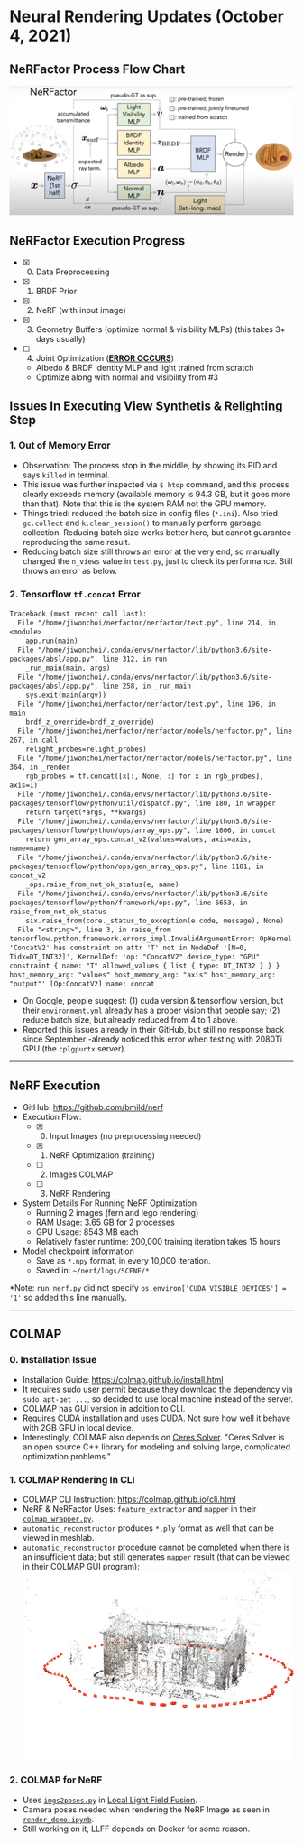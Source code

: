 # Neural Rendering Updates (October 4, 2021)
## NeRFactor Process Flow Chart
![](nerfactor-diagram.png "NeRFactor Flow")

## NeRFactor Execution Progress
- [x] 0. Data Preprocessing
- [x] 1. BRDF Prior
- [x] 2. NeRF (with input image)
- [x] 3. Geometry Buffers (optimize normal & visibility MLPs) (this takes 3+ days usually)
- [ ] 4. Joint Optimization (<u><b>ERROR OCCURS</b></u>)
    * Albedo & BRDF Identity MLP and light trained from scratch
    * Optimize along with normal and visibility from #3

## Issues In Executing View Synthetis \& Relighting Step
### 1. Out of Memory Error
- Observation: The process stop in the middle, by showing its PID and says `killed` in terminal.
- This issue was further inspected via `$ htop` command, and this process clearly exceeds memory (available memory is 94.3 GB, but it goes more than that). Note that this is the system RAM not the GPU memory.
- Things tried: reduced the batch size in config files (`*.ini`). Also tried `gc.collect` and `k.clear_session()` to manually perform garbage collection. Reducing batch size works better here, but cannot guarantee reproducing the same result.
- Reducing batch size still throws an error at the very end, so manually changed the `n_views` value in `test.py`, just to check its performance. Still throws an error as below.

### 2. Tensorflow `tf.concat` Error
```
Traceback (most recent call last):
  File "/home/jiwonchoi/nerfactor/nerfactor/test.py", line 214, in <module>
    app.run(main)
  File "/home/jiwonchoi/.conda/envs/nerfactor/lib/python3.6/site-packages/absl/app.py", line 312, in run
    _run_main(main, args)
  File "/home/jiwonchoi/.conda/envs/nerfactor/lib/python3.6/site-packages/absl/app.py", line 258, in _run_main
    sys.exit(main(argv))
  File "/home/jiwonchoi/nerfactor/nerfactor/test.py", line 196, in main
    brdf_z_override=brdf_z_override)
  File "/home/jiwonchoi/nerfactor/nerfactor/models/nerfactor.py", line 267, in call
    relight_probes=relight_probes)
  File "/home/jiwonchoi/nerfactor/nerfactor/models/nerfactor.py", line 364, in _render
    rgb_probes = tf.concat([x[:, None, :] for x in rgb_probes], axis=1)
  File "/home/jiwonchoi/.conda/envs/nerfactor/lib/python3.6/site-packages/tensorflow/python/util/dispatch.py", line 180, in wrapper
    return target(*args, **kwargs)
  File "/home/jiwonchoi/.conda/envs/nerfactor/lib/python3.6/site-packages/tensorflow/python/ops/array_ops.py", line 1606, in concat
    return gen_array_ops.concat_v2(values=values, axis=axis, name=name)
  File "/home/jiwonchoi/.conda/envs/nerfactor/lib/python3.6/site-packages/tensorflow/python/ops/gen_array_ops.py", line 1181, in concat_v2
    _ops.raise_from_not_ok_status(e, name)
  File "/home/jiwonchoi/.conda/envs/nerfactor/lib/python3.6/site-packages/tensorflow/python/framework/ops.py", line 6653, in raise_from_not_ok_status
    six.raise_from(core._status_to_exception(e.code, message), None)
  File "<string>", line 3, in raise_from
tensorflow.python.framework.errors_impl.InvalidArgumentError: OpKernel 'ConcatV2' has constraint on attr 'T' not in NodeDef '[N=0, Tidx=DT_INT32]', KernelDef: 'op: "ConcatV2" device_type: "GPU" constraint { name: "T" allowed_values { list { type: DT_INT32 } } } host_memory_arg: "values" host_memory_arg: "axis" host_memory_arg: "output"' [Op:ConcatV2] name: concat
```
- On Google, people suggest: (1) cuda version \& tensorflow version, but their `environment.yml` already has a proper vision that people say; (2) reduce batch size, but already reduced from 4 to 1 above.
- Reported this issues already in their GitHub, but still no response back since September -already noticed this error when testing with 2080Ti GPU (the `cplgpurtx` server).

<hr/>

## NeRF Execution
- GitHub: https://github.com/bmild/nerf
- Execution Flow:
  - [x] 0. Input Images (no preprocessing needed)
  - [x] 1. NeRF Optimization (training)
  - [ ] 2. Images COLMAP
  - [ ] 3. NeRF Rendering
- System Details For Running NeRF Optimization
  - Running 2 images (fern and lego rendering)
  - RAM Usage: 3.65 GB for 2 processes
  - GPU Usage: 8543 MB each
  - Relatively faster runtime: 200,000 training iteration takes 15 hours
- Model checkpoint information
  - Save as `*.npy` format, in every 10,000 iteration.
  - Saved in: `~/nerf/logs/SCENE/*`

*Note: `run_nerf.py` did not specify `os.environ['CUDA_VISIBLE_DEVICES'] = '1'` so added this line manually.

<hr/>

## COLMAP
### 0. Installation Issue
- Installation Guide: https://colmap.github.io/install.html
- It requires sudo user permit because they download the dependency via `sudo apt-get ...`, so decided to use local machine instead of the server.
- COLMAP has GUI version in addition to CLI.
- Requires CUDA installation and uses CUDA. Not sure how well it behave with 2GB GPU in local device.
- Interestingly, COLMAP also depends on [Ceres Solver](http://ceres-solver.org/). "Ceres Solver is an open source C++ library for modeling and solving large, complicated optimization problems."

### 1. COLMAP Rendering In CLI
- COLMAP CLI Instruction: https://colmap.github.io/cli.html
- NeRF \& NeRFactor Uses: `feature_extractor` and `mapper` in their [`colmap_wrapper.py`](https://github.com/Fyusion/LLFF/blob/c6e27b1ee59cb18f054ccb0f87a90214dbe70482/llff/poses/colmap_wrapper.py#L23).
- `automatic_reconstructor` produces `*.ply` format as well that can be viewed in meshlab.
- `automatic_reconstructor` procedure cannot be completed when there is an insufficient data; but still generates `mapper` result (that can be viewed in their COLMAP GUI program):
![](../colmap_output/gerrard-hall/colmap_img_output.png "COLMAP Rendering")

### 2. COLMAP for NeRF
- Uses [`imgs2poses.py`](https://github.com/Fyusion/LLFF/blob/master/imgs2poses.py) in [Local Light Field Fusion](https://github.com/Fyusion/LLFF#1-recover-camera-poses).
- Camera poses needed when rendering the NeRF Image as seen in [`render_demo.ipynb`](https://github.com/bmild/nerf/blob/master/render_demo.ipynb).
- Still working on it, LLFF depends on Docker for some reason.